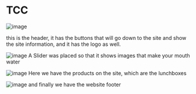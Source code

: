 # TCC
![image](https://user-images.githubusercontent.com/54044869/121618214-cc567a00-ca3c-11eb-997a-d617be56b403.png)

this is the header, it has the buttons that will go down to the site and show the site information, and it has the logo as well.

![image](https://user-images.githubusercontent.com/54044869/121618380-0a539e00-ca3d-11eb-8c86-15d753d383d5.png)
A Slider was placed so that it shows images that make your mouth water

![image](https://user-images.githubusercontent.com/54044869/121618498-3ec75a00-ca3d-11eb-8f33-a2337f951e43.png)
Here we have the products on the site, which are the lunchboxes

![image](https://user-images.githubusercontent.com/54044869/121618605-6d453500-ca3d-11eb-9426-9e1f70a9028f.png)
and finally we have the website footer
